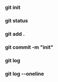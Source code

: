 ### git init
### git status
### git add .
### git commit -m "init"
### git log
### git log --oneline